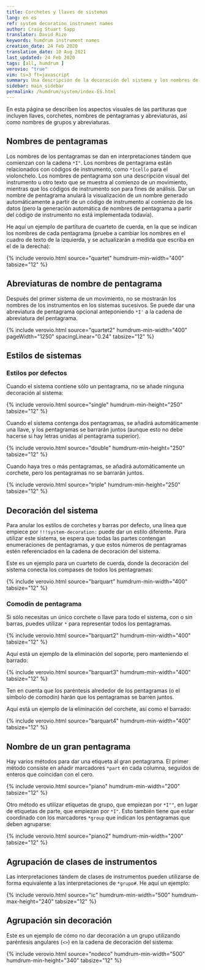```yaml
---
title: Corchetes y llaves de sistemas
lang: en es
ref: system decoration instrument names
author: Craig Stuart Sapp
translator: David Rizo
keywords: humdrum instrument names
creation_date: 24 Feb 2020
translation_date: 10 Aug 2021
last_updated: 24 Feb 2020
tags: [all, humdrum ]
verovio: "true"
vim: ts=3 ft=javascript
summary: Una descripción de la decoración del sistema y los nombres de los pentagramas
sidebar: main_sidebar
permalink: /humdrum/system/index-ES.html
---
```


En esta página se describen los aspectos visuales de las partituras que incluyen llaves, corchetes, nombres de pentagramas y abreviaturas, así como nombres de grupos y abreviaturas.


## Nombres de pentagramas ##

Los nombres de los pentagramas se dan en interpretaciones tándem que comienzan con la cadena `*I"`.  Los nombres de pentagrama están relacionados con <a target="_blank">códigos de instrumento</a>, como `*Icello` para el violonchelo.  Los nombres de pentagrama son una descripción visual del instrumento u otro texto que se muestra al comienzo de un movimiento, mientras que los códigos de instrumento son para fines de análisis.  Dar un nombre de pentagrama anulará la visualización de un nombre generado automáticamente a partir de un código de instrumento al comienzo de los datos (pero la generación automática de nombres de pentagrama a partir del código de instrumento no está implementada todavía).

He aquí un ejemplo de partitura de cuarteto de cuerda, en la que se indican los nombres de cada pentagrama (pruebe a cambiar los nombres en el cuadro de texto de la izquierda, y se actualizarán a medida que escriba en el de la derecha):

{% include verovio.html
	source="quartet"
	humdrum-min-width="400"
	tabsize="12"
%}
<script type="application/json" id="quartet">
**kern	**kern	**kern	**kern
*I"Cello	*I"Viola	*I"Violin 2	*I"Violin 1
*M4/4	*M4/4	*M4/4	*M4/4
=	=	=	=
1CC	1c	1g	1ee
=	=	=	=
*-	*-	*-	*-
</script>



## Abreviaturas de nombre de pentagrama ##

Después del primer sistema de un movimiento, no se mostrarán los nombres de los instrumentos en los sistemas sucesivos.  Se puede dar una abreviatura de pentagrama opcional anteponiendo `*I'` a la cadena de abreviatura del pentagrama.

{% include verovio.html
	source="quartet2"
	humdrum-min-width="400"
	pageWidth="1250"
	spacingLinear="0.24"
	tabsize="12"
%}
<script type="application/json" id="quartet2">
**kern	**kern	**kern	**kern
*I"Cello	*I"Viola	*I"Violin 2	*I"Violin 1
*I'vc.	*I'vla.	*I'vln. 2	*I'vln. 1
*M4/4	*M4/4	*M4/4	*M4/4
=1	=1	=1	=1
1CC	1c	1g	1ee
=2	=2	=2	=2
1DD	1D	1f	1aa
=3	=3	=3	=3
1EE	1G	1b	1gg
=4	=4	=4	=4
1FF	1F	1a	1cc
=5	=5	=5	=5
1GG	1D	1g	1b
=6	=6	=6	=6
1AA	1C	1e	1a
=7	=7	=7	=7
1BB	1D	1d	1f
=8	=8	=8	=8
1C;	1C;	1e;	1g;
==	==	==	==
*-	*-	*-	*-
</script>


## Estilos de sistemas ##

### Estilos por defectos ###

Cuando el sistema contiene sólo un pentagrama, no se añade ninguna decoración al sistema:

{% include verovio.html
	source="single"
	humdrum-min-height="250"
	tabsize="12"
%}
<script type="application/json" id="single">
**kern
*I"Cello
*I'vc.
*M4/4
=1
1CC
=2
1DD
=3
1EE
=
*-
</script>


Cuando el sistema contenga dos pentagramas, se añadirá automáticamente una llave, y los pentagramas se barrarán juntos (aunque esto no debe hacerse si hay letras unidas al pentagrama superior).

{% include verovio.html
	source="double"
	humdrum-min-height="250"
	tabsize="12"
%}
<script type="application/json" id="double">
**kern	**kern
*part1	*part1
*I"Piano	*I"Piano
*M4/4	*M4/4
=1	=1
1CC	1ee
=2	=2
1DD	1b
=3	=3
1EE	1g
=	=
*-	*-
</script>

Cuando haya tres o más pentagramas, se añadirá automáticamente un corchete, pero los pentagramas no se barrarán juntos.

{% include verovio.html
	source="triple"
	humdrum-min-height="250"
	tabsize="12"
%}
<script type="application/json" id="triple">
**kern	**kern	**kern
*I"part 3	*I"part 2	*I"part 1
*M4/4	*M4/4	*M4/4
=1	=1	=1
1CC	1ee	1gg
=2	=2	=2
1DD	1b	1ff
=3	=3	=3
1EE	1g	1ee
=	=	=
*-	*-	*-
</script>


## Decoración del sistema ##

Para anular los estilos de corchetes y barras por defecto, una línea que empiece por `!!!system-decoration:` puede dar un estilo diferente.  Para utilizar este sistema, se espera que todas las partes contengan enumeraciones de pentagramas, y que estos números de pentagramas estén referenciados en la cadena de decoración del sistema.


Este es un ejemplo para un cuarteto de cuerda, donde la decoración del sistema conecta los compases de todos los pentagramas:


{% include verovio.html
	source="barquart"
	humdrum-min-width="400"
	tabsize="12"
%}
<script type="application/json" id="barquart">
**kern	**kern	**kern	**kern
*staff4	*staff3	*staff2	*staff1
*I"Cello	*I"Viola	*I"Violin 2	*I"Violin 1
*M4/4	*M4/4	*M4/4	*M4/4
=	=	=	=
1CC	1c	1g	1ee
=	=	=	=
*-	*-	*-	*-
!!!system-decoration: [(s1,s2,s3,s4)]
</script>

### Comodín de pentagrama ###

Si sólo necesitas un único corchete o llave para todo el sistema, con o sin barras, puedes utilizar `*` para representar todos los pentagramas.

{% include verovio.html
	source="barquart2"
	humdrum-min-width="400"
	tabsize="12"
%}
<script type="application/json" id="barquart2">
**kern	**kern	**kern	**kern
*staff4	*staff3	*staff2	*staff1
*I"Cello	*I"Viola	*I"Violin 2	*I"Violin 1
*M4/4	*M4/4	*M4/4	*M4/4
=	=	=	=
1CC	1c	1g	1ee
=	=	=	=
*-	*-	*-	*-
!!!system-decoration: [(*)]
</script>

Aquí está un ejemplo de la eliminación del soporte, pero manteniendo el barrado:

{% include verovio.html
	source="barquart3"
	humdrum-min-width="400"
	tabsize="12"
%}
<script type="application/json" id="barquart3">
**kern	**kern	**kern	**kern
*staff4	*staff3	*staff2	*staff1
*I"Cello	*I"Viola	*I"Violin 2	*I"Violin 1
*M4/4	*M4/4	*M4/4	*M4/4
=	=	=	=
1CC	1c	1g	1ee
=	=	=	=
*-	*-	*-	*-
!!!system-decoration: (*)
</script>

Ten en cuenta que los paréntesis alrededor de los pentagramas (o el símbolo de comodín) harán que los pentagramas se barren juntos.

Aquí está un ejemplo de la eliminación del corchete, así como el barrado:

{% include verovio.html
	source="barquart4"
	humdrum-min-width="400"
	tabsize="12"
%}
<script type="application/json" id="barquart4">
**kern	**kern	**kern	**kern
*staff4	*staff3	*staff2	*staff1
*I"Cello	*I"Viola	*I"Violin 2	*I"Violin 1
*M4/4	*M4/4	*M4/4	*M4/4
=	=	=	=
1CC	1c	1g	1ee
=	=	=	=
*-	*-	*-	*-
!!!system-decoration: *
</script>



## Nombre de un gran pentagrama ##

Hay varios métodos para dar una etiqueta al gran pentagrama. El primer método consiste en añadir marcadores `*part` en cada columna, seguidos de enteros que coincidan con el cero.

{% include verovio.html
	source="piano"
	humdrum-min-width="200"
	tabsize="12"
%}
<script type="application/json" id="piano">
**kern	**kern
*part1	*part1
*I"Piano	*
*M4/4	*M4/4
=	=
1CC	1f
=	=
*-	*-
</script>

Otro método es utilizar etiquetas de grupo, que empiezan por `*I""`, en lugar de etiquetas de parte, que empiezan por `*I"`.  Esto también tiene que estar coordinado con los marcadores `*group` que indican los pentagramas que deben agruparse:

{% include verovio.html
	source="piano2"
	humdrum-min-width="200"
	tabsize="12"
%}
<script type="application/json" id="piano2">
**kern	**kern
*group1	*group1
*I""Piano	*
*M4/4	*M4/4
=	=
1CC	1f
=	=
*-	*-
</script>


## Agrupación de clases de instrumentos ##

Las interpretaciones tándem de clases de instrumentos pueden utilizarse de forma equivalente a las interpretaciones de `*grupo#`.  He aquí un ejemplo:

{% include verovio.html
	source="ic"
	humdrum-min-width="500"
	humdrum-max-height="240"
	tabsize="12"
%}
<script type="application/json" id="ic">
**kern	**kern	**kern	**kern	**kern	**kern	**kern	**kern	**kern
*staff9	*staff8	*staff7	*staff6	*staff5	*staff4	*staff3	*staff2	*staff1
*ICstr	*ICstr	*ICstr	*ICstr	*ICbras	*ICbras	*ICww	*ICww	*ICww	
*I"Cello	*I"Viola	*I"Violin 2	*I"Violin 1	*I"Trombone	*I"Trumpet	*I"Bassoon	*I"Oboe	*I"Flute
*IclefF4	*IclefC3	*IclefG2	*IclefG2	*IclefF4	*IclefG2	*IclefF4	*IclefG2	*IclefG2
*M4/4	*M4/4	*M4/4	*M4/4	*M4/4	*M4/4	*M4/4	*M4/4	*M4/4
=	=	=	=	=	=	=	=	=
1CC	1c	1cc	1ccc	1C	1cc	1C	1cc	1ccc
=	=	=	=	=	=	=	=	=
*-	*-	*-	*-	*-	*-	*-	*-	*-
!!!system-decoration: [(ww)][(bras)][(str)]
</script>

## Agrupación sin decoración ##

Este es un ejemplo de cómo no dar decoración a un grupo utilizando paréntesis angulares (`<>`) en la cadena de decoración del sistema:

{% include verovio.html
	source="nodeco"
	humdrum-min-width="500"
	humdrum-min-height="340"
	tabsize="12"
%}
<script type="application/json" id="nodeco">
**kern	**kern	**kern	**kern	**kern
*	*	*	*group1	*group1
*	*	*	*I""Tenori	*I""Tenori
*part4	*part4	*part3	*part2	*part1
*I"Organo	*I"Organo	*I"Basso	*	*
*I'Org	*I'Org	*I'B	*I'T	*I'T
*staff5	*staff4	*staff3	*staff2	*staff1
*clefF4	*clefG2	*clefF4	*clefC4	*clefC4
*k[b-]	*k[b-]	*k[b-]	*k[b-]	*k[b-]
*M3/4	*M3/4	*M3/4	*M3/4	*M3/4
=1	=1	=1	=1	=1
2.FF	2.a 2.ff	4.F	4.A	4.f
.	.	8F	8A	8f
.	.	4F	4A	4f
=	=	=	=	=
*-	*-	*-	*-	*-
!!!system-decoration: &lt;g1&gt;,p3,{(p4)}
</script>




